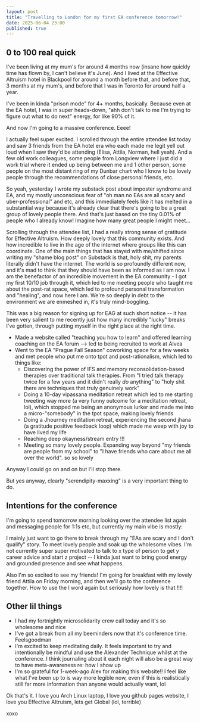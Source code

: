 ```yaml
---
layout: post
title: "Travelling to London for my first EA conference tomorrow!" 
date: 2025-06-04 23:00
published: true 
---
```


## 0 to 100 real quick 

I've been living at my mum's for around 4 months now (insane how quickly time
has flown by, I can't believe it's June). And I lived at the Effective Altruism
hotel in Blackpool for around a month before that, and before that, 3 months at
my mum's, and before that I was in Toronto for around half a year. 

I've been in kinda "prison mode" for 4+ months, basically. Because even at the
EA hotel, I was in super heads-down, "ahh don't talk to me I'm trying to figure
out what to do next" energy, for like 90% of it. 

And now I'm going to a massive conference. Eeee! 

I actually feel super excited. I scrolled through the entire attendee list today
and saw 3 friends from the EA hotel era who each made me legit yell out loud
when I saw they'd be attending (Elisa, Attila, Norman, hell yeah). And a few old
work colleagues, some people from Longview where I just did a work trial where
it ended up being between me and 1 other person, some people on the most distant
ring of my Dunbar chart who I know to be lovely people through the
recommendations of close personal friends, etc. 

So yeah, yesterday I wrote my substack post about imposter syndrome and EA, and
my mostly unconscious fear of "oh man no EAs are all scary and
uber-professional" and etc, and this immediately feels like it has melted in a
substantial way because it's already clear that there's going to be a great
group of lovely people there. And that's just based on the tiny 0.01% of people
who I already know! Imagine how many great people I might meet...

Scrolling through the attendee list, I had a really strong sense of gratitude
for Effective Altruism. How deeply lovely that this community exists. And how
incredible to live in the age of the internet where groups like this can
coordinate. One of the main things that has stayed with me/shifted since writing
my "shame blog post" on Substack is that, holy shit, my parents literally didn't
have the internet. The world is so profoundly different now, and it's mad to
think that they should have been as informed as I am now. I am the benefactor of
an incredible movement in the EA community - I got my first 10/10 job through
it, which led to me meeting people who taught me about the post-rat space, which
led to profound personal transformation and "healing", and now here I am. We're
so deeply in debt to the environment we are enmeshed in, it's truly
mind-boggling. 

This was a big reason for signing up for EAG at such short notice -- it has been
very salient to me recently just how many incredibly "lucky" breaks I've gotten,
through putting myself in the right place at the right time.

- Made a website called "teaching you how to learn" and offered learning
  coaching on the EA forum --> led to being recruited to work at Alvea
- Went to the EA "Prague Fall Season" coworking space for a few weeks and met
  people who put me onto tpot and post-rationalism, which led to things like:
    - Discovering the power of IFS and memory reconsolidation-based therapies
      over traditional talk therapies. From "I tried talk therapy twice for a
      few years and it didn't really _do_ anything" to "holy shit there are
      techniques that truly genuinely work"
    - Doing a 10-day vipassana meditation retreat which led to me starting
      tweeting way more (a very funny outcome for a meditation retreat, lol),
      which stopped me being an anonymous lurker and made me into a
      micro-"somebody" in the tpot space, making lovely friends
    - Doing a Jhourney meditation retreat, experiencing the second jhana (a
      gratitude positive feedback loop) which made me weep with joy to have
      lived my life 
    - Reaching deep okayness/stream entry !!!
    - Meeting so many lovely people. Expanding way beyond "my friends are people
      from my school" to "I have friends who care about me all over the world".
      so so lovely 

Anyway I could go on and on but I'll stop there. 

But yes anyway, clearly "serendipity-maxxing" is a very important thing to do. 

## Intentions for the conference

I'm going to spend tomorrow morning looking over the attendee list again and
messaging people for 1:1s etc, but currently my main vibe is mostly:

I mainly just want to go there to break through my "EAs are scary and I don't
qualify" story. To meet lovely people and soak up the wholesome vibes. I'm not
currently super super motivated to talk to x type of person to get y career
advice and start z project -- I kinda just want to bring good energy and
grounded presence and see what happens. 

Also I'm so excited to see my friends! I'm going for breakfast with my lovely
friend Attila on Friday morning, and then we'll go to the conference together.
How to use the l word again but seriously how lovely is that !!!!

## Other lil things

- I had my fortnightly microsolidarity crew call today and it's so wholesome and
nice
- I've got a break from all my beeminders now that it's conference time.
Feelsgoodman
- I'm excited to keep meditating daily. It feels important to try and
  intentionally be mindful and use the Alexander Technique whilst at the
  conference. I think journaling about it each night will also be a great way to
  have meta-awareness re: how I show up 
- I'm so grateful for 1-week-ago Alex for making this website!! I feel like what
  I've been up to is way more legible now, even if this is realistically still
  far more information than anyone would actually want, lol 

Ok that's it. I love you Arch Linux laptop, I love you github pages website, I
love you Effective Altruism, lets get Global (lol, terrible) 

xoxo
